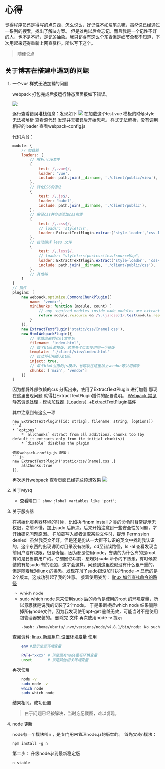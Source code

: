 # 心得

觉得程序员还是得写的点东西，怎么说么，好记性不如烂笔头嘛，虽然说已经通过一系列的搜索，找出了解决方案。
但是难免以后会忘记。而且我是一个记性不好的人，也不是不好，是记的抽象。我只记得有这么个东西但是细节全都不知道，下次用起来还得重新上网查资料。所以写下这个。

> 随便说点

## 关于博客在搭建中遇到的问题
1. 一个vue 样式无法加载的问题

    webpack 打包完成后报运行静态页面报如下错误。

    ![](http://oht47c0d0.bkt.clouddn.com/16-12-11/90573627-file_1481417821670_a349.png)

    逐行查看错误堆栈信息：发现如下
    ![](http://oht47c0d0.bkt.clouddn.com/16-12-11/32416642-file_1481418059047_e978.png)
    在加载这个test.vue 模板的时候style 无法被解析
    查看源代码 发现并无错误后开始思考。
    样式无法解析，没有调用相应的loader 查看webpack-config.js

    代码片段：
    ```js
    module: {
        // 加载器
        loaders: [
            // 解析.vue文件
            {
                test: /\.vue$/,
                loader: 'vue',
                include: path.join(__dirname, './client/public/view'),
            },
            // 转化ES6的语法
            {
                test: /\.js$/,
                loader: 'babel',
                include: path.join(__dirname, './client/public'),
            },
            // 编译css并自动添加css前缀
            {
                test: /\.css$/,
                // loader: 'style!css',
                loader: ExtractTextPlugin.extract('style-loader','css-loader!postcss-loader'),
            },
            // 自动编译 less 文件
            {
                test: /\.less$/,
                // loader: "style!css!postcss!less?sourceMap",
                loader: ExtractTextPlugin.extract('style-loader', 'css-loader!postcss-loader!less-loader'),
                include: path.join(__dirname, './client/public/css'),
            },
            // 其他略
        ]
    }
    // 插件
    plugins: [
        new webpack.optimize.CommonsChunkPlugin({
            name: 'vendor',
            minChunks: function (module, count) {
                // any required modules inside node_modules are extracted to vendor
                return module.resource && /\.(js|css)$/.test(module.resource) && module.resource.indexOf(path.join(__dirname, './node_modules')) === 0
            }
        }),
        new ExtractTextPlugin('static/css/[name].css'),
        new HtmlWebpackPlugin({
            // 生成出来的html文件名
            filename: 'index.html',
            // 每个html的模版，这里多个页面使用同一个模版
            template: './client/view/index.html',
            // 自动将引用插入html
            inject: true,
            // 每个html引用的js模块，也可以在这里加上vendor等公用模块
            chunks: ['main', 'vendor']
        })
    ]
    ```
    因为想将外部依赖的css 分离出来，使用了ExtractTextPlugin 进行加载
    那现在这里出现问题 就得找ExtractTextPlugin插件的配置说明。
    [Webpack 常见静态资源处理 - 模块加载器（Loaders）+ExtractTextPlugin插件](http://www.cnblogs.com/sloong/p/5826818.html)

    其中注意到有这么一项

    ```
    new ExtractTextPlugin([id: string], filename: string, [options])
    ```Â
    * `options`
        * `allChunks` extract from all additional chunks too (by default it extracts only from the initial chunk(s))
        * `disable` disables the plugin

    修改webpack-config.js 配置：
    ```js
    new ExtractTextPlugin('static/css/[name].css',{
        allChunks:true
    }),
    ```

    再次运行webpack 查看页面已经完成预想效果
    ![](http://oht47c0d0.bkt.clouddn.com/16-12-11/98597378-file_1481419175564_1fe5.png)
2. 关于Mysq
    * 查看端口：
        `show global variables like 'port';`
3. 关于服务器

    在初始化服务器环境的时候，比如执行npm install 之类的命令时经常提示无权限，之前不懂，加上sudo 后解决。后来开始注意到一些安全性的问题，才开始研究问题原因。
    在加载写入或者读取某些文件时，提示 Permission denied , 虽然我英文不好，但是还是能从一大群不认识的英文中找到我认识的，这个东西的出现说明对目录没有权限。cd至错误路径，ls -al 查看发现当前用户没有权限，很是奇怪，因为都是使用node，安装的为什么有的是root 有的是我当前用户的。仔细回忆以前，想起对sudo 命令的不熟悉，有时候安装的有加sudo 有的没加，这才会这样。问题到这里貌似没有什么很严重的。但是随着我对liunx 的熟悉。发现在加了sudo跟没加时执行node -v 显示的是2个版本，这成功引起了我的注意。
    接着使用姿势：
    [linux 如何查找命令的路径](http://blog.csdn.net/feng27156/article/details/37501235)
    * which node
    * sudo which node
    原来使用sudo 后的命令是使用的root 的环境变量，所以意思就是说我的安装了2个node。
    于是果断根据which node  结果删除掉所有node文件。因为我发现使用apt-get 删除无效，可能当时不是使用包管理器安装的。
    删除完 文件 再次使用node -v 提示
    ```bash
        -bash: /home/ubuntu/.nvm/versions/node/v6.8.1/bin/node: No such file or directory
    ```
    查阅资料:
    [linux 新建用户 设置环境变量](http://blog.csdn.net/hehe524178933/article/details/43446839)
    使用
    ``` bash
        env #显示全部环境变量

        PATH="xxxx" # 清楚原有node路径环境变量
        unset       # 清楚其他相关环境变量
    ```
    再次使用
    ``` bash
        node -v
        sudo node -v  
        which node
        sudo which node
    ```
    结果相同。成功设置

    > 由于问题已经被解决，当时忘记截图，难以复现。

4. node 更新

    node有一个模块叫n ，是专门用来管理node.js的版本的。
    首先安装n模块：
    ```
    npm install -g n
    ```

    第二步：
    升级node.js到最新稳定版
    ```
    n stable
    ```
